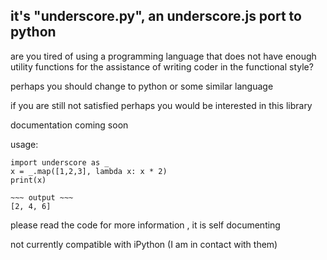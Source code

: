 it's "underscore.py", an underscore.js port to python
---

are you tired of using a programming language that does not have enough utility functions for the assistance of writing coder in the functional style?

perhaps you should change to python or some similar language

if you are still not satisfied perhaps you would be interested in this library


documentation coming soon

usage:
```
import underscore as _
x = _.map([1,2,3], lambda x: x * 2)
print(x)

~~~ output ~~~
[2, 4, 6]
```

please read the code for more information , it is self documenting


not currently compatible with iPython (I am in contact with them)

